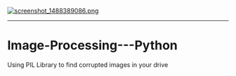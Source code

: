 [![screenshot_1488389086.png](https://s19.postimg.org/w6hr757oz/screenshot_1488389086.png)](https://postimg.org/image/dqxa9qtkf/)
- - - -
# Image-Processing---Python
Using PIL Library to find corrupted images in your drive
